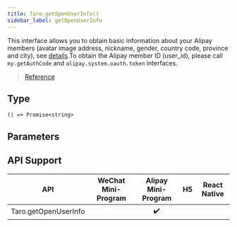 ```yaml
---
title: Taro.getOpenUserInfo()
sidebar_label: getOpenUserInfo
---
```


This interface allows you to obtain basic information about your Alipay members (avatar image address, nickname, gender, country code, province and city), see [details](https://docs.alipay.com/mini/api/ch8chh).To obtain the Alipay member ID (user_id), please call `my.getAuthCode` and `alipay.system.oauth.token` interfaces.

> [Reference](https://docs.alipay.com/mini/api/ch8chh)

## Type

```tsx
() => Promise<string>
```

## Parameters

## API Support

| API | WeChat Mini-Program | Alipay Mini-Program | H5 | React Native |
| :---: | :---: | :---: | :---: | :---: |
| Taro.getOpenUserInfo |  | ✔️ |  |  |

